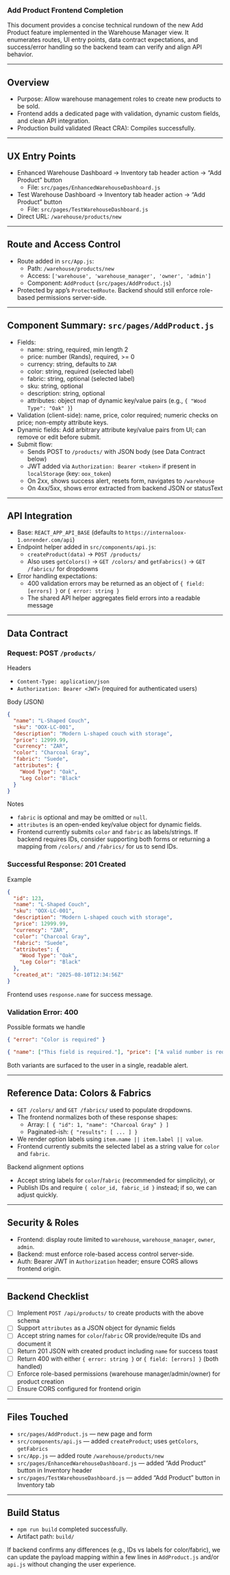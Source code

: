 ### Add Product Frontend Completion

This document provides a concise technical rundown of the new Add Product feature implemented in the Warehouse Manager view. It enumerates routes, UI entry points, data contract expectations, and success/error handling so the backend team can verify and align API behavior.

---

## Overview
- Purpose: Allow warehouse management roles to create new products to be sold.
- Frontend adds a dedicated page with validation, dynamic custom fields, and clean API integration.
- Production build validated (React CRA): Compiles successfully.

---

## UX Entry Points
- Enhanced Warehouse Dashboard → Inventory tab header action → “Add Product” button
  - File: `src/pages/EnhancedWarehouseDashboard.js`
- Test Warehouse Dashboard → Inventory tab header action → “Add Product” button
  - File: `src/pages/TestWarehouseDashboard.js`
- Direct URL: `/warehouse/products/new`

---

## Route and Access Control
- Route added in `src/App.js`:
  - Path: `/warehouse/products/new`
  - Access: `['warehouse', 'warehouse_manager', 'owner', 'admin']`
  - Component: `AddProduct` (`src/pages/AddProduct.js`)
- Protected by app’s `ProtectedRoute`. Backend should still enforce role-based permissions server-side.

---

## Component Summary: `src/pages/AddProduct.js`
- Fields:
  - name: string, required, min length 2
  - price: number (Rands), required, >= 0
  - currency: string, defaults to `ZAR`
  - color: string, required (selected label)
  - fabric: string, optional (selected label)
  - sku: string, optional
  - description: string, optional
  - attributes: object map of dynamic key/value pairs (e.g., `{ "Wood Type": "Oak" }`)
- Validation (client-side): name, price, color required; numeric checks on price; non-empty attribute keys.
- Dynamic fields: Add arbitrary attribute key/value pairs from UI; can remove or edit before submit.
- Submit flow:
  - Sends POST to `/products/` with JSON body (see Data Contract below)
  - JWT added via `Authorization: Bearer <token>` if present in `localStorage` (key: `oox_token`)
  - On 2xx, shows success alert, resets form, navigates to `/warehouse`
  - On 4xx/5xx, shows error extracted from backend JSON or statusText

---

## API Integration
- Base: `REACT_APP_API_BASE` (defaults to `https://internaloox-1.onrender.com/api`)
- Endpoint helper added in `src/components/api.js`:
  - `createProduct(data)` → `POST /products/`
  - Also uses `getColors()` → `GET /colors/` and `getFabrics()` → `GET /fabrics/` for dropdowns
- Error handling expectations:
  - 400 validation errors may be returned as an object of `{ field: [errors] }` or `{ error: string }`
  - The shared API helper aggregates field errors into a readable message

---

## Data Contract

### Request: POST `/products/`
Headers
- `Content-Type: application/json`
- `Authorization: Bearer <JWT>` (required for authenticated users)

Body (JSON)
```json
{
  "name": "L-Shaped Couch",
  "sku": "OOX-LC-001",
  "description": "Modern L-shaped couch with storage",
  "price": 12999.99,
  "currency": "ZAR",
  "color": "Charcoal Gray",
  "fabric": "Suede",
  "attributes": {
    "Wood Type": "Oak",
    "Leg Color": "Black"
  }
}
```
Notes
- `fabric` is optional and may be omitted or `null`.
- `attributes` is an open-ended key/value object for dynamic fields.
- Frontend currently submits `color` and `fabric` as labels/strings. If backend requires IDs, consider supporting both forms or returning a mapping from `/colors/` and `/fabrics/` for us to send IDs.

### Successful Response: 201 Created
Example
```json
{
  "id": 123,
  "name": "L-Shaped Couch",
  "sku": "OOX-LC-001",
  "description": "Modern L-shaped couch with storage",
  "price": 12999.99,
  "currency": "ZAR",
  "color": "Charcoal Gray",
  "fabric": "Suede",
  "attributes": {
    "Wood Type": "Oak",
    "Leg Color": "Black"
  },
  "created_at": "2025-08-10T12:34:56Z"
}
```
Frontend uses `response.name` for success message.

### Validation Error: 400
Possible formats we handle
```json
{ "error": "Color is required" }
```
```json
{ "name": ["This field is required."], "price": ["A valid number is required."] }
```
Both variants are surfaced to the user in a single, readable alert.

---

## Reference Data: Colors & Fabrics
- `GET /colors/` and `GET /fabrics/` used to populate dropdowns.
- The frontend normalizes both of these response shapes:
  - Array: `[ { "id": 1, "name": "Charcoal Gray" } ]`
  - Paginated-ish: `{ "results": [ ... ] }`
- We render option labels using `item.name || item.label || value`.
- Frontend currently submits the selected label as a string value for `color` and `fabric`.

Backend alignment options
- Accept string labels for `color`/`fabric` (recommended for simplicity), or
- Publish IDs and require `{ color_id, fabric_id }` instead; if so, we can adjust quickly.

---

## Security & Roles
- Frontend: display route limited to `warehouse`, `warehouse_manager`, `owner`, `admin`.
- Backend: must enforce role-based access control server-side.
- Auth: Bearer JWT in `Authorization` header; ensure CORS allows frontend origin.

---

## Backend Checklist
- [ ] Implement `POST /api/products/` to create products with the above schema
- [ ] Support `attributes` as a JSON object for dynamic fields
- [ ] Accept string names for `color`/`fabric` OR provide/requite IDs and document it
- [ ] Return 201 JSON with created product including `name` for success toast
- [ ] Return 400 with either `{ error: string }` or `{ field: [errors] }` (both handled)
- [ ] Enforce role-based permissions (warehouse manager/admin/owner) for product creation
- [ ] Ensure CORS configured for frontend origin

---

## Files Touched
- `src/pages/AddProduct.js` — new page and form
- `src/components/api.js` — added `createProduct`; uses `getColors`, `getFabrics`
- `src/App.js` — added route `/warehouse/products/new`
- `src/pages/EnhancedWarehouseDashboard.js` — added “Add Product” button in Inventory header
- `src/pages/TestWarehouseDashboard.js` — added “Add Product” button in Inventory tab

---

## Build Status
- `npm run build` completed successfully.
- Artifact path: `build/`

If backend confirms any differences (e.g., IDs vs labels for color/fabric), we can update the payload mapping within a few lines in `AddProduct.js` and/or `api.js` without changing the user experience.
